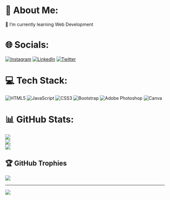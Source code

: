 # 💫 About Me:
🌱 I’m currently learning Web Development


# 🌐 Socials:
[![Instagram](https://img.shields.io/badge/Instagram-%23E4405F.svg?logo=Instagram&logoColor=white)](https://instagram.com/_edgarqs) [![LinkedIn](https://img.shields.io/badge/LinkedIn-%230077B5.svg?logo=linkedin&logoColor=white)](https://linkedin.com/in/edgarqs) [![Twitter](https://img.shields.io/badge/Twitter-%231DA1F2.svg?logo=Twitter&logoColor=white)](https://twitter.com/edgarqs_) 

# 💻 Tech Stack:
![HTML5](https://img.shields.io/badge/html5-%23E34F26.svg?style=flat&logo=html5&logoColor=white) ![JavaScript](https://img.shields.io/badge/javascript-%23323330.svg?style=flat&logo=javascript&logoColor=%23F7DF1E) ![CSS3](https://img.shields.io/badge/css3-%231572B6.svg?style=flat&logo=css3&logoColor=white) ![Bootstrap](https://img.shields.io/badge/bootstrap-%23563D7C.svg?style=flat&logo=bootstrap&logoColor=white) ![Adobe Photoshop](https://img.shields.io/badge/adobephotoshop-%2331A8FF.svg?style=flat&logo=adobephotoshop&logoColor=white) ![Canva](https://img.shields.io/badge/Canva-%2300C4CC.svg?style=flat&logo=Canva&logoColor=white)
# 📊 GitHub Stats:
![](https://github-readme-stats.vercel.app/api?username=edgarqs&theme=onedark&hide_border=false&include_all_commits=true&count_private=true)<br/>
![](https://github-readme-streak-stats.herokuapp.com/?user=edgarqs&theme=onedark&hide_border=false)<br/>
![](https://github-readme-stats.vercel.app/api/top-langs/?username=edgarqs&theme=onedark&hide_border=false&include_all_commits=true&count_private=true&layout=compact)

## 🏆 GitHub Trophies
![](https://github-profile-trophy.vercel.app/?username=edgarqs&theme=discord&no-frame=false&no-bg=true&margin-w=4)

---
[![](https://visitcount.itsvg.in/api?id=edgarqs&icon=2&color=0)](https://visitcount.itsvg.in)

<!-- Proudly created with GPRM ( https://gprm.itsvg.in ) -->

